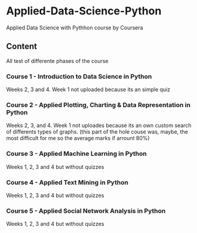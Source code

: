 # Applied-Data-Science-Python
Applied Data Science with Pythhon course by Coursera

## Content
All test of differente phases of the course

### Course 1 - Introduction to Data Science in Python
Weeks 2, 3 and 4. Week 1 not uploaded because its an simple quiz

### Course 2 - Applied Plotting, Charting & Data Representation in Python
Weeks 2, 3, and 4. Week 1 not uploades because its an own custom search of differents types of graphs.
(this part of the hole couse was, maybe, the most difficult for me so the average marks if arrount 80%)

### Course 3 - Applied Machine Learning in Python
Weeks 1, 2, 3 and 4 but without quizzes

### Course 4 - Applied Text Mining in Python
Weeks 1, 2, 3 and 4 but without quizzes
### Course 5 - Applied Social Network Analysis in Python
Weeks 1, 2, 3 and 4 but without quizzes
